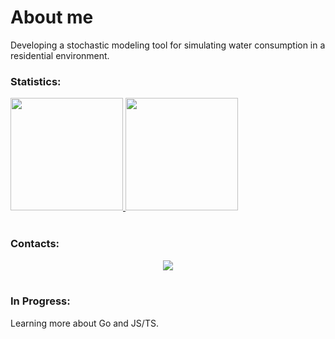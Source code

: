 # About me
Developing a stochastic modeling tool for simulating water consumption in a residential environment.

### Statistics:
<div>
  <a href="https://github.com/phasilva-dev">
  <img height="180em" src="https://github-readme-stats.vercel.app/api/top-langs/?username=phasilva-dev&layout=compact&theme=dark"/>
  <img height="180em" src="https://github-readme-stats.vercel.app/api?username=phasilva-dev&show_icons=true&theme=dark"/>
  </a>
</div>

<br>

### Contacts:
<div align="center">  
<a href="mailto:phasilva2002@outlook.com">
    <img src="https://img.shields.io/badge/-Email-%23333?style=for-the-badge&logo=maildotru&logoColor=white" target="_blank">
</a>
</div>

<br>

### In Progress:

Learning more about Go and JS/TS.

